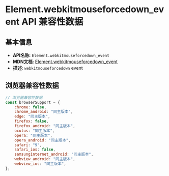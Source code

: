 # Element.webkitmouseforcedown_event API 兼容性数据

## 基本信息

- **API名称**: `Element.webkitmouseforcedown_event`
- **MDN文档**: [Element.webkitmouseforcedown_event](https://developer.mozilla.org/docs/Web/API/Element/webkitmouseforcedown_event)
- **描述**: `webkitmouseforcedown` event

## 浏览器兼容性数据

```javascript
// 浏览器兼容性数据
const browserSupport = {
    chrome: false,
    chrome_android: "同主版本",
    edge: "同主版本",
    firefox: false,
    firefox_android: "同主版本",
    oculus: "同主版本",
    opera: "同主版本",
    opera_android: "同主版本",
    safari: "9",
    safari_ios: false,
    samsunginternet_android: "同主版本",
    webview_android: "同主版本",
    webview_ios: "同主版本",
};

```


